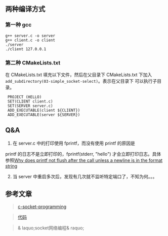 ## 两种编译方式

### 第一种 gcc

```
g++ server.c -o server
g++ client.c -o client
./server
./client 127.0.0.1
```

### 第二种 CMakeLists.txt

在 CMakeLists.txt 填充以下文件，然后在父目录下 CMakeLists.txt 下加入 `add_subdirectory(03-simple_socket-select)`。表示在父目录下
可以执行子目录。

```
 PROJECT (HELLO)
 SET(CLIENT client.c)
 SET(SERVER server.c)
 ADD_EXECUTABLE(client ${CLIENT})
 ADD_EXECUTABLE(server ${SERVER})

```

## Q&A

1. 在 server.c 中的打印使用 fprintf，而没有使用 printf 的原因是

printf 的日志不是立即打印的，fprintf(stderr, "hello") 才会立即打印日志。具体参照[Why does printf not flush after the call unless a newline is in the format string](https://stackoverflow.com/questions/1716296/why-does-printf-not-flush-after-the-call-unless-a-newline-is-in-the-format-string)

2. 当 server 中重启多次后，发现有几次就不监听特定端口了，不知为何。。。

## 参考文章

> [c-socket-programming](https://www.thegeekstuff.com/2011/12/c-socket-programming/)

> [代码](https://gist.github.com/browny/5211329#file-simple_socket_example-c-L118)

> & laquo;socket网络编程& raquo;
